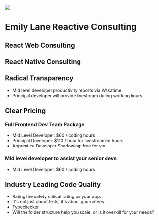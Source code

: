![](https://img.pngio.com/town-png-images-transparent-free-download-pngmartcom-town-png-2353_560.png)
# Emily Lane Reactive Consulting

## React Web Consulting

## React Native Consulting

<section>

## Radical Transparency

- Mid level developer productivity reports via Wakatime.
- Principal developer will provide livestream during working hours.

</section>

## Clear Pricing

### Full Frontend Dev Team Package

- Mid Level Developer: \$60 / coding hours
- Principal Developer: \$110 / hour for livestreamed hours
- Apprentice Developer Shadowing: free for you

### Mid level developer to assist your senior devs

- Mid Level Developer: \$60 / coding hours

## Industry Leading Code Quality

- Rating the safety critical rating on your app.
- It's not just about tests, it's about gauruntees.
- Typechecker
- Will the folder structure help you scale, or is it overkill for your needs?
